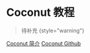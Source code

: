 # Coconut 教程

<show-structure depth="2"/>


> 待补充
{style="warning"}


<seealso>
<category ref="ref_docs">
    <a href="https://mp.weixin.qq.com/s/tY8o1URbsgCgY1zcuN4Msg">Coconut 简介</a>
</category>
<category ref="ref_github">
    <a href="https://github.com/evhub/coconut">Coconut Github</a>
</category>
<category ref="ref_issues"></category>
<category ref="ref_hf"></category>
<category ref="ref_ms"></category>
</seealso>